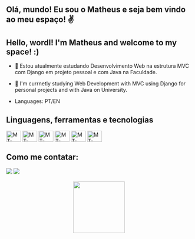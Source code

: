## Olá, mundo! Eu sou o Matheus e seja bem vindo ao meu espaço! ✌️
## Hello, wordl! I'm Matheus and welcome to my space! :)


- 🌱 Estou atualmente estudando Desenvolvimento Web na estrutura MVC com Django em projeto pessoal e com Java na Faculdade.
- 🌱 I'm currnetly studying Web Development with MVC using Django for personal projects and with Java on University.

- Languages: PT/EN


<h2>Linguagens, ferramentas e tecnologias </h2>
  <div style="display: inline_block">
    <img align="center" alt="MT-Python" height="30" width="40" src="https://cdn.jsdelivr.net/gh/devicons/devicon/icons/python/python-original-wordmark.svg">
    <img align="center" alt="MT-HTML" height="30" width="40" src="https://cdn.jsdelivr.net/gh/devicons/devicon/icons/html5/html5-plain-wordmark.svg">
    <img align="center" alt="MT-CSS" height="30" width="40" src="https://cdn.jsdelivr.net/gh/devicons/devicon/icons/css3/css3-plain-wordmark.svg">
    <img align="center" alt="MT-MySQL" height="30" width="40" src="https://cdn.jsdelivr.net/gh/devicons/devicon/icons/mysql/mysql-original-wordmark.svg">
    <img align="center" alt="MT-Laravel" height="30" width="40" src="https://cdn.jsdelivr.net/gh/devicons/devicon/icons/laravel/laravel-plain-wordmark.svg">
    <img align="center" alt="MT-Django" height="30" width="40"  src="https://cdn.jsdelivr.net/gh/devicons/devicon/icons/django/django-plain-wordmark.svg" />
          
   </div>
  


<h2>Como me contatar: </h2>
  <div> 
    <a href = "mailto:matheusrm@id.uff.br"><img src="https://img.shields.io/badge/-Gmail-%23333?style=for-the-badge&logo=gmail&logoColor=white" target="_blank"></a>
    <a href="https://www.linkedin.com/in/matheus-rocha-mattos/" target="_blank"><img src="https://img.shields.io/badge/-LinkedIn-%230077B5?style=for-the-badge&logo=linkedin&logoColor=white" target="_blank"></a> 
  </div>

<br>
  <div align="center">
    <a href="https://github.com/R0CHAM">
    <img height="140em" src="https://github-readme-stats.vercel.app/api?username=R0CHAM&show_icons=true&theme=dracula&include_all_commits=true&count_private=true"/>
  </div>

